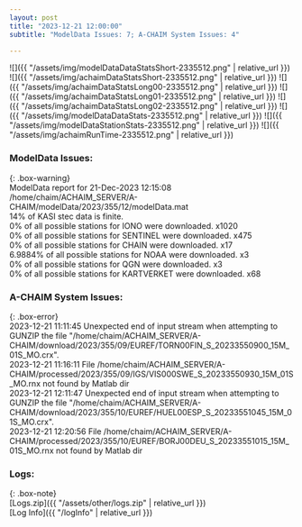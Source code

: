 ```yaml
---
layout: post
title: "2023-12-21 12:00:00"
subtitle: "ModelData Issues: 7; A-CHAIM System Issues: 4"

---
```


![]({{ "/assets/img/modelDataDataStatsShort-2335512.png" | relative_url }})
![]({{ "/assets/img/achaimDataStatsShort-2335512.png" | relative_url }})
![]({{ "/assets/img/achaimDataStatsLong00-2335512.png" | relative_url }})
![]({{ "/assets/img/achaimDataStatsLong01-2335512.png" | relative_url }})
![]({{ "/assets/img/achaimDataStatsLong02-2335512.png" | relative_url }})
![]({{ "/assets/img/modelDataDataStats-2335512.png" | relative_url }})
![]({{ "/assets/img/modelDataStationStats-2335512.png" | relative_url }})
![]({{ "/assets/img/achaimRunTime-2335512.png" | relative_url }})


### ModelData Issues:  
  
{: .box-warning}  
 ModelData report for 21-Dec-2023 12:15:08   
 /home/chaim/ACHAIM_SERVER/A-CHAIM/modelData/2023/355/12/modelData.mat   
 14% of KASI stec data is finite.   
 0% of all possible stations for IONO were downloaded. x1020   
 0% of all possible stations for SENTINEL were downloaded. x475   
 0% of all possible stations for CHAIN were downloaded. x17   
 6.9884% of all possible stations for NOAA were downloaded. x3   
 0% of all possible stations for QGN were downloaded. x3   
 0% of all possible stations for KARTVERKET were downloaded. x68   
  
### A-CHAIM System Issues:  
  
{: .box-error}  
2023-12-21 11:11:45 Unexpected end of input stream when attempting to GUNZIP the file "/home/chaim/ACHAIM_SERVER/A-CHAIM/download/2023/355/09/EUREF/TORN00FIN_S_20233550900_15M_01S_MO.crx".  
2023-12-21 11:16:11 File /home/chaim/ACHAIM_SERVER/A-CHAIM/processed/2023/355/09/IGS/VIS000SWE_S_20233550930_15M_01S_MO.rnx not found by Matlab dir  
2023-12-21 12:11:47 Unexpected end of input stream when attempting to GUNZIP the file "/home/chaim/ACHAIM_SERVER/A-CHAIM/download/2023/355/10/EUREF/HUEL00ESP_S_20233551045_15M_01S_MO.crx".  
2023-12-21 12:20:56 File /home/chaim/ACHAIM_SERVER/A-CHAIM/processed/2023/355/10/EUREF/BORJ00DEU_S_20233551015_15M_01S_MO.rnx not found by Matlab dir  

### Logs:  
  
{: .box-note}  
[Logs.zip]({{ "/assets/other/logs.zip" | relative_url }})  
[Log Info]({{ "/logInfo" | relative_url }})  
